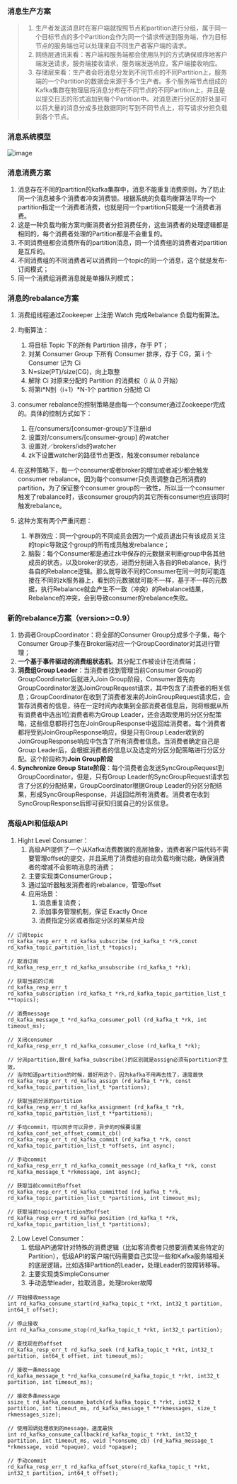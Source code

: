 ### 消息生产方案
> 1. 生产者发送消息时在客户端就按照节点和partition进行分组，属于同一个目标节点的多个Partition会作为同一个请求传送到服务端，作为目标节点的服务端也可以处理来自不同生产者客户端的请求。
> 2. 网络层通讯来看：客户端和服务端都会使用队列的方式确保顺序地客户端发送请求，服务端接收请求，服务端发送响应，客户端接收响应。
> 3. 存储层来看：生产者会将消息分发到不同节点的不同Partition上，服务端的一个Partition的数据会来源于多个生产者。多个服务端节点组成的Kafka集群在物理层将消息分布在不同节点的不同Partition上，并且是以提交日志的形式追加到每个Partition中。对消息进行分区的好处是可以将大量的消息分成多批数据同时写到不同节点上，将写请求分担负载到各个节点。


### 消息系统模型
![image](https://images.weserv.nl/?url=http://img.blog.csdn.net/20160527112701511)


### 消息消费方案
1. 消息存在不同的partition的kafka集群中，消息不能重复消费原则，为了防止同一个消息被多个消费者冲突消费锁。根据系统的负载均衡算法平均一个partition指定一个消费者消费，也就是同一个partition只能是一个消费者消费。
2. 这是一种负载均衡方案均衡消费者分担消费任务，这些消费者的处理逻辑都是相同的，每个消费者处理的Partition都是不会重复的。
3. 不同消费组都会消费所有的partition消息，同一个消费组的消费者对partition是互斥的。
4. 不同消费组的不同消费者可以消费同一个topic的同一个消息，这个就是发布-订阅模式；
5. 同一个消费组消费消息就是单播队列模式；


### 消息的rebalance方案
1. 消费组线程通过Zookeeper 上注册 Watch 完成Rebalance 负载均衡算法。
2. 均衡算法：
    1. 将目标 Topic 下的所有 Partirtion 排序，存于 PT；
    2. 对某 Consumer Group 下所有 Consumer 排序，存于 CG，第 i 个 Consumer 记为 Ci
    3. N=size(PT)/size(CG)，向上取整
    4. 解除 Ci 对原来分配的 Partition 的消费权（i 从 0 开始）
    5. 将第i*N到（i+1）*N-1个 partition 分配给 Ci　　
    
3. consumer rebalance的控制策略是由每一个consumer通过Zookeeper完成的。具体的控制方式如下：
    1. 在/consumers/[consumer-group]/下注册id
    2. 设置对/consumers/[consumer-group] 的watcher
    3. 设置对／brokers/ids的watcher
    4. zk下设置watcher的路径节点更改，触发consumer rebalance

4. 在这种策略下，每一个consumer或者broker的增加或者减少都会触发consumer rebalance。因为每个consumer只负责调整自己所消费的partition，为了保证整个consumer group的一致性，所以当一个consumer触发了rebalance时，该consumer group内的其它所有consumer也应该同时触发rebalance。

5. 这种方案有两个严重问题：
    1. 羊群效应：同一个group的不同成员会因为一个成员退出只有该成员关注的topic导致这个group的所有成员触发rebalance；
    2. 脑裂：每个Consumer都是通过zk中保存的元数据来判断group中各其他成员的状态，以及broker的状态，进而分别进入各自的Rebalance，执行各自的Rebalance逻辑。那么就导致不同的Consumer在同一时刻可能连接在不同的zk服务器上，看到的元数据就可能不一样，基于不一样的元数据，执行Rebalance就会产生不一致（冲突）的Rebalance结果，Rebalance的冲突，会到导致consumer的rebalance失败。
    

### 新的rebalance方案（version>=0.9）
1. 协调者GroupCoordinator：将全部的Consumer Group分成多个子集，每个Consumer Group子集在Broker端对应一个GroupCoordinator对其进行管理；
2. **一个基于事件驱动的消费组状态机**。其分配工作被设计在消费端；
3. **消费组Group Leader**：当消费者找到管理当前Consumer Group的GroupCoordinator后就进入Join Group阶段，Consumer首先向GroupCoordinator发送JoinGroupRequest请求，其中包含了消费者的相关信息；GroupCoordinator在收到了消费者发来的JoinGroupRequest请求后，会暂存消费者的信息，待在一定时间内收集到全部消费者信息后，则将根据从所有消费者中选出1位消费者称为Group Leader，还会选取使用的分区分配策略，这些信息都将打包在JoinGroupResponse中返回给消费者。每个消费者都将受到JoinGroupResponse响应，但是只有Group Leader收到的JoinGroupResponse响应中包含了所有消费者信息。当消费者确定自己是Group Leader后，会根据消费者的信息以及选定的分区分配策略进行分区分配。这个阶段称为**Join Group阶段**
4. **Synchronize Group State阶段**：每个消费者会发送SyncGroupRequest到GroupCoordinator，但是，只有Group Leader的SyncGroupRequest请求包含了分区的分配结果，GroupCoordinator根据Group Leader的分区分配结果，形成SyncGroupResponse，并返回给所有消费者。消费者在收到SyncGroupResponse后即可获知归属自己的分区信息。


### 高级API和低级API
1. Hight Level Consumer：
    1. 高级API提供了一个从Kafka消费数据的高层抽象，消费者客户端代码不需要管理offset的提交，并且采用了消费组的自动负载均衡功能，确保消费者的增减不会影响消息的消费；
    2. 主要实现类ConsumerGroup；
    3. 通过监听器触发消费者的rebalance，管理offset
    4. 应用场景：
        1. 消息重复消费；
        2. 添加事务管理机制，保证 Exactly Once
        3. 消费指定分区或者指定分区的某些片段
```
// 订阅topic
rd_kafka_resp_err_t rd_kafka_subscribe (rd_kafka_t *rk,const rd_kafka_topic_partition_list_t *topics);

// 取消订阅
rd_kafka_resp_err_t rd_kafka_unsubscribe (rd_kafka_t *rk);

// 获取当前的订阅
rd_kafka_resp_err_t
rd_kafka_subscription (rd_kafka_t *rk,rd_kafka_topic_partition_list_t **topics);

// 消费message
rd_kafka_message_t *rd_kafka_consumer_poll (rd_kafka_t *rk, int timeout_ms);

// 关闭consumer
rd_kafka_resp_err_t rd_kafka_consumer_close (rd_kafka_t *rk);

// 分派partition,跟rd_kafka_subscribe()的区别就是assign必须有partition才生效，
// 当你知道partition的时候，最好用这个，因为kafka不用再去找了，速度最快
rd_kafka_resp_err_t rd_kafka_assign (rd_kafka_t *rk, const rd_kafka_topic_partition_list_t *partitions);

// 获取当前分派的partition
rd_kafka_resp_err_t rd_kafka_assignment (rd_kafka_t *rk, rd_kafka_topic_partition_list_t **partitions);

// 手动commit，可以同步可以异步，异步的时候要设置rd_kafka_conf_set_offset_commit_cb()
rd_kafka_resp_err_t rd_kafka_commit (rd_kafka_t *rk, const rd_kafka_topic_partition_list_t *offsets, int async);

// 手动commit
rd_kafka_resp_err_t rd_kafka_commit_message (rd_kafka_t *rk, const rd_kafka_message_t *rkmessage, int async);

// 获取当前commit的offset
rd_kafka_resp_err_t rd_kafka_committed (rd_kafka_t *rk, rd_kafka_topic_partition_list_t *partitions, int timeout_ms);

// 获取当前topic+partition的offset
rd_kafka_resp_err_t rd_kafka_position (rd_kafka_t *rk, rd_kafka_topic_partition_list_t *partitions);
```

    
2. Low Level Consumer：
    1. 低级API通常针对特殊的消费逻辑（比如客消费者只想要消费某些特定的Partition），低级API的客户端代码需要自己实现一些和Kafka服务端相关的底层逻辑，比如选择Partition的Leader，处理Leader的故障转移等。  
    2. 主要实现类SimpleConsumer
    3. 手动选举leader，拉取消息，处理broker故障


```
// 开始接收message
int rd_kafka_consume_start(rd_kafka_topic_t *rkt, int32_t partition, int64_t offset);

// 停止接收
int rd_kafka_consume_stop(rd_kafka_topic_t *rkt, int32_t partition);

// 查找现在的offset
rd_kafka_resp_err_t rd_kafka_seek (rd_kafka_topic_t *rkt, int32_t partition, int64_t offset, int timeout_ms);

// 接收一条message
rd_kafka_message_t *rd_kafka_consume(rd_kafka_topic_t *rkt, int32_t partition, int timeout_ms);

// 接收多条message
ssize_t rd_kafka_consume_batch(rd_kafka_topic_t *rkt, int32_t partition, int timeout_ms, rd_kafka_message_t **rkmessages, size_t rkmessages_size);

// 使用回调处理收到的message，速度最快
int rd_kafka_consume_callback(rd_kafka_topic_t *rkt, int32_t partition, int timeout_ms, void (*consume_cb) (rd_kafka_message_t *rkmessage, void *opaque), void *opaque);

// 手动commit
rd_kafka_resp_err_t rd_kafka_offset_store(rd_kafka_topic_t *rkt, int32_t partition, int64_t offset);
```
